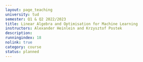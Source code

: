 ```yaml
---
layout: page_teaching
university: tud
semester: Q1 & Q2 2022/2023
title: Linear Algebra and Optimisation for Machine Learning
instructors: Alexander Heinlein and Krzysztof Postek
description:
runningindex: 18
nolink: true
category: course
status: planned
---
```


